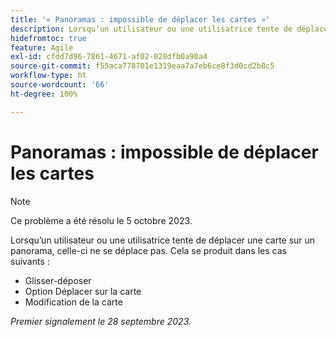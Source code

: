```yaml
---
title: '« Panoramas : impossible de déplacer les cartes »'
description: Lorsqu’un utilisateur ou une utilisatrice tente de déplacer une carte sur un panorama, celle-ci ne se déplace pas.
hidefromtoc: true
feature: Agile
exl-id: cfdd7d96-7861-4671-af02-028dfb0a90a4
source-git-commit: f55aca778701e1319eaa7a7eb6ce8f3d0cd2b8c5
workflow-type: ht
source-wordcount: '66'
ht-degree: 100%

---
```


# Panoramas : impossible de déplacer les cartes

>[!NOTE]
>
>Ce problème a été résolu le 5 octobre 2023.

Lorsqu’un utilisateur ou une utilisatrice tente de déplacer une carte sur un panorama, celle-ci ne se déplace pas. Cela se produit dans les cas suivants :

* Glisser-déposer
* Option Déplacer sur la carte
* Modification de la carte

_Premier signalement le 28 septembre 2023._
